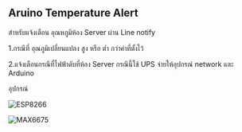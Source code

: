 ## Aruino Temperature Alert
สำหรับแจ้งเตือน อุณหภูมิห้อง Server ผ่าน Line notify

1.กรณีที่ อุณภูมิเปลี่ยนแปลง สูง หรือ ต่ำ กว่าค่าที่ตั้งไว้

2.แจ้งเตือนกรณีที่ไฟฟ้าดับที่ห้อง Server กรณีนี้ใช้ UPS จ่ายให้อุปกรณ์ network และ Arduino

อุปกรณ์

![ESP8266](https://i0.wp.com/randomnerdtutorials.com/wp-content/uploads/2019/05/ESP8266-NodeMCU-kit-12-E-pinout-gpio-pin.png)


![MAX6675](https://hallroad.org/images/thumbnails/500/500/detailed/16/MAX6675_MODULE___K_TYPE_Thermocouple_Sensor_Sensor_In_Pakistan.jpg)

